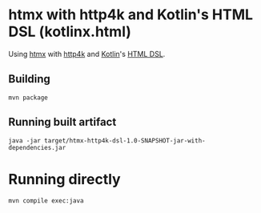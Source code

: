 # htmx with http4k and Kotlin's HTML DSL (kotlinx.html)

Using [htmx](https://htmx.org/) with [http4k](https://www.http4k.org/) and [Kotlin](https://kotlinlang.org/)'s [HTML DSL](https://github.com/Kotlin/kotlinx.html).

## Building

```shell
mvn package
```

## Running built artifact

```shell
java -jar target/htmx-http4k-dsl-1.0-SNAPSHOT-jar-with-dependencies.jar
```

# Running directly

```shell
mvn compile exec:java
```

